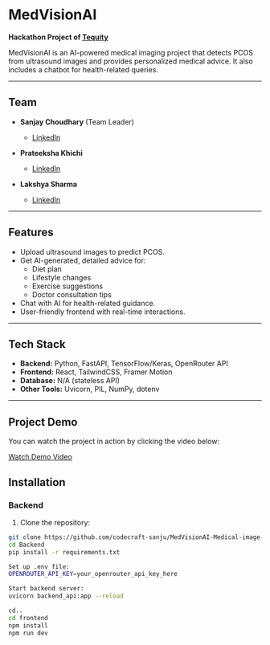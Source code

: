 # MedVisionAI

**Hackathon Project of [Tequity](https://www.tequity.tech/)**

MedVisionAI is an AI-powered medical imaging project that detects PCOS from ultrasound images and provides personalized medical advice. It also includes a chatbot for health-related queries.

---

## Team

- **Sanjay Choudhary** (Team Leader)  
  - [LinkedIn](https://www.linkedin.com/in/sanjaychoudhary99/)  

- **Prateeksha Khichi**  
  - [LinkedIn](https://www.linkedin.com/in/prateeksha-khichi-790682290/)  

- **Lakshya Sharma**  
  - [LinkedIn](https://www.linkedin.com/in/lakshyasharma077/)  

---

## Features

- Upload ultrasound images to predict PCOS.
- Get AI-generated, detailed advice for:
  - Diet plan
  - Lifestyle changes
  - Exercise suggestions
  - Doctor consultation tips
- Chat with AI for health-related guidance.
- User-friendly frontend with real-time interactions.

---

## Tech Stack

- **Backend:** Python, FastAPI, TensorFlow/Keras, OpenRouter API  
- **Frontend:** React, TailwindCSS, Framer Motion  
- **Database:** N/A (stateless API)  
- **Other Tools:** Uvicorn, PIL, NumPy, dotenv

---

## Project Demo

You can watch the project in action by clicking the video below:

[Watch Demo Video](./demovideo.mp4)

## Installation

### Backend

1. Clone the repository:

```bash
git clone https://github.com/codecraft-sanju/MedVisionAI-Medical-image-AI-vision.
cd Backend
pip install -r requirements.txt

Set up .env file:
OPENROUTER_API_KEY=your_openrouter_api_key_here

Start backend server:
uvicorn backend_api:app --reload

cd..
cd frontend
npm install
npm run dev




